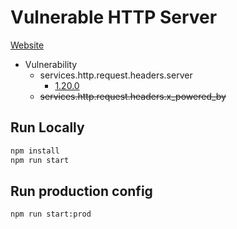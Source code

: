 # Vulnerable HTTP Server

[Website](https://www.npmjs.com/package/fake-http)

- Vulnerability
  - services.http.request.headers.server
    - [1.20.0](https://cve.mitre.org/cgi-bin/cvename.cgi?name=CVE-2021-23017)
  - ~~services.http.request.headers.x_powered_by~~

## Run Locally

```sh
npm install
npm run start
```

## Run production config

```sh
npm run start:prod
```
